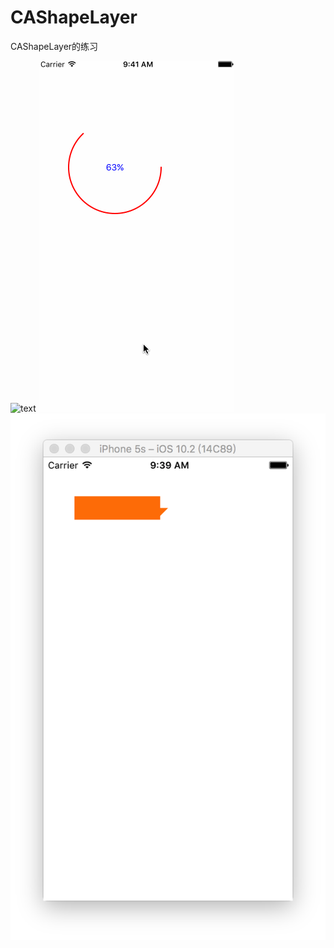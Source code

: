 # CAShapeLayer
CAShapeLayer的练习

![text](效果图)
![image](https://github.com/HJXIcon/CAShapeLayer/blob/master/CAShapeLayer%E7%9A%84%E7%BB%83%E4%B9%A0/CAShapeLayer%E7%9A%84%E7%BB%83%E4%B9%A0/circleProgress.gif)
![image](https://github.com/HJXIcon/CAShapeLayer/blob/master/CAShapeLayer%E7%9A%84%E7%BB%83%E4%B9%A0/CAShapeLayer%E7%9A%84%E7%BB%83%E4%B9%A0/Snip20170512_1.png)
